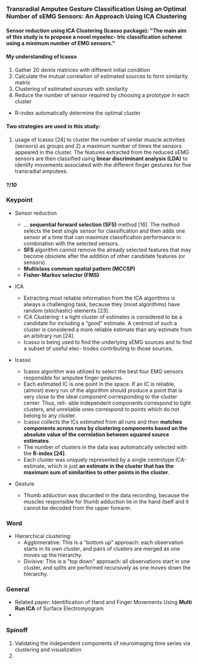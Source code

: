 ### Transradial Amputee Gesture Classification Using an Optimal Number of sEMG Sensors: An Approach Using ICA Clustering

#### Sensor reduction using ICA Clustering (Icasso package): "The main aim of this study is to propose a novel myoelec- tric classification scheme using a minimum number of EMG sensors."


#### My understanding of Icasso
1. Gather 20 demix matrices with different initial condition
2. Calculate the mutual correlation of estimated sources to form similarity matrix
3. Clustering of estimated sources with similarity
4. Reduce the number of sensor required by choosing a prototype in each cluster
 
* R-index automatically determine the optimal cluster

#### Two strategies are used in this study: 
1) usage of Icasso [24] to cluster the number of similar muscle activities (sensors) as groups and 2) a maximum number of times the sensors appeared in the cluster. The features extracted from the reduced sEMG sensors are then classified using **linear discriminant analysis (LDA)** to identify movements associated with the different finger gestures for five transradial amputees.


#### ?/10

### Keypoint 
* Sensor reduction
    * ... **sequential forward selection (SFS)** method [16]. The method selects the best single sensor for classification and then adds one sensor at a time that can maximize classification performance in combination with the selected sensors.
    * **SFS** algorithm cannot remove the already selected features that may become obsolete after the addition of other candidate features (or sensors). 
    * **Multiclass common spatial pattern (MCCSP)**
    * **Fisher-Markov selector (FMS)**
* ICA
    * Extracting most reliable information from the ICA algorithms is always a challenging task, because they (most algorithms) have random (stochastic) elements [23]. 
    * ICA Clustering: t a tight cluster of estimates is considered to be a candidate for including a “good” estimate. A centroid of such a cluster is considered a more reliable estimate than any estimate from an arbitrary run [24].
    * Icasso is being used to find the underlying sEMG sources and to find a subset of useful elec- trodes contributing to those sources.

* Icasso
    * Icasso algorithm was utilized to select the best four EMG sensors responsible for amputee finger gestures.
    * Each estimated IC is one point in the space. If an IC is reliable, (almost) every run of the algorithm should produce a point that is very close to the ideal component corresponding to the cluster center. Thus, reli- able independent components correspond to tight clusters, and unreliable ones correspond to points which do not belong to any cluster. 
    * Icasso collects the ICs estimated from all runs and then **matches components across runs by clustering components based on the absolute value of the correlation between squared source estimates**. 
    *  The number of clusters in the data was automatically selected with the **R-index [24]**.
    *  Each cluster was uniquely represented by a single centrotype ICA-estimate, which is just **an estimate in the cluster that has the maximum sum of similarities to other points in the cluster**.

* Gesture
    *  Thumb adduction was discarded in the data recording, because the muscles responsible for thumb adduction lie in the hand itself and it cannot be decoded from the upper forearm.


### Word
* Hierarchical clustering: 
    * Agglomerative: This is a "bottom up" approach: each observation starts in its own cluster, and pairs of clusters are merged as one moves up the hierarchy.
    * Divisive: This is a "top down" approach: all observations start in one cluster, and splits are performed recursively as one moves down the hierarchy.



### General

* Related paper: Identification of Hand and Finger Movements Using **Multi Run ICA** of Surface Electromyogram
* 

### Spinoff
1. Validating the independent components of neuroimaging time series via clustering and visualization
2. 
